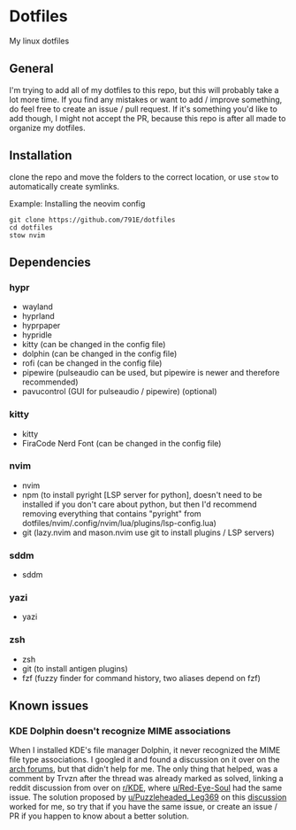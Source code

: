 # Dotfiles
My linux dotfiles

## General
I'm trying to add all of my dotfiles to this repo, but this will probably take a lot more time. If you find any mistakes or want to add / improve something, do feel free to create an issue / pull request. If it's something you'd like to add though, I might not accept the PR, because this repo is after all made to organize my dotfiles.

## Installation
clone the repo and move the folders to the correct location, or use `stow` to automatically create symlinks.

Example: Installing the neovim config
```
git clone https://github.com/791E/dotfiles
cd dotfiles
stow nvim
```
## Dependencies

### hypr
- wayland
- hyprland
- hyprpaper
- hypridle
- kitty (can be changed in the config file)
- dolphin (can be changed in the config file)
- rofi (can be changed in the config file)
- pipewire (pulseaudio can be used, but pipewire is newer and therefore recommended)
- pavucontrol (GUI for pulseaudio / pipewire) (optional)

### kitty
- kitty
- FiraCode Nerd Font (can be changed in the config file)

### nvim
- nvim
- npm (to install pyright [LSP server for python], doesn't need to be installed if you don't care about python, but then I'd recommend removing everything that contains "pyright" from dotfiles/nvim/.config/nvim/lua/plugins/lsp-config.lua)
- git (lazy.nvim and mason.nvim use git to install plugins / LSP servers)

### sddm
- sddm

### yazi
- yazi

### zsh
- zsh
- git (to install antigen plugins)
- fzf (fuzzy finder for command history, two aliases depend on fzf)

## Known issues

### KDE Dolphin doesn't recognize MIME associations
When I installed KDE's file manager Dolphin, it never recognized the MIME file type associations. I googled it and found a discussion on it over on the [arch forums](https://bbs.archlinux.org/viewtopic.php?id=295236), but that didn't help for me. The only thing that helped, was a comment by Trvzn after the thread was already marked as solved, linking a reddit discussion from over on [r/KDE](https://www.reddit.com/r/kde/), where [u/Red-Eye-Soul](https://www.reddit.com/user/Red-Eye-Soul/) had the same issue. The solution proposed by [u/Puzzleheaded_Leg369](https://www.reddit.com/user/Puzzleheaded_Leg369/) on this [discussion](https://www.reddit.com/r/kde/comments/1bd313p/comment/l1jinyf/) worked for me, so try that if you have the same issue, or create an issue / PR if you happen to know about a better solution.
